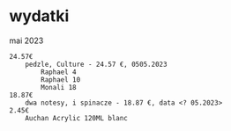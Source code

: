 # wydatki 

mai 2023

    24.57€
        pedzle, Culture - 24.57 €, 0505.2023
            Raphael 4
            Raphael 10
            Monali 18
    18.87€
        dwa notesy, i spinacze - 18.87 €, data <? 05.2023>
    2.45€
        Auchan Acrylic 120ML blanc 